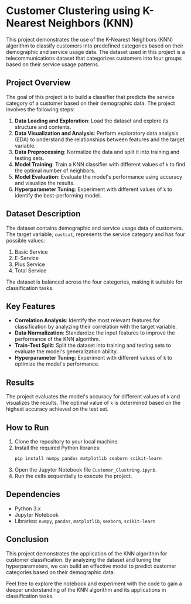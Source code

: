 # Customer Clustering using K-Nearest Neighbors (KNN)

This project demonstrates the use of the K-Nearest Neighbors (KNN) algorithm to classify customers into predefined categories based on their demographic and service usage data. The dataset used in this project is a telecommunications dataset that categorizes customers into four groups based on their service usage patterns.

## Project Overview

The goal of this project is to build a classifier that predicts the service category of a customer based on their demographic data. The project involves the following steps:

1. **Data Loading and Exploration**: Load the dataset and explore its structure and contents.
2. **Data Visualization and Analysis**: Perform exploratory data analysis (EDA) to understand the relationships between features and the target variable.
3. **Data Preprocessing**: Normalize the data and split it into training and testing sets.
4. **Model Training**: Train a KNN classifier with different values of `k` to find the optimal number of neighbors.
5. **Model Evaluation**: Evaluate the model's performance using accuracy and visualize the results.
6. **Hyperparameter Tuning**: Experiment with different values of `k` to identify the best-performing model.

## Dataset Description

The dataset contains demographic and service usage data of customers. The target variable, `custcat`, represents the service category and has four possible values:

1. Basic Service
2. E-Service
3. Plus Service
4. Total Service

The dataset is balanced across the four categories, making it suitable for classification tasks.

## Key Features

- **Correlation Analysis**: Identify the most relevant features for classification by analyzing their correlation with the target variable.
- **Data Normalization**: Standardize the input features to improve the performance of the KNN algorithm.
- **Train-Test Split**: Split the dataset into training and testing sets to evaluate the model's generalization ability.
- **Hyperparameter Tuning**: Experiment with different values of `k` to optimize the model's performance.

## Results

The project evaluates the model's accuracy for different values of `k` and visualizes the results. The optimal value of `k` is determined based on the highest accuracy achieved on the test set.

## How to Run

1. Clone the repository to your local machine.
2. Install the required Python libraries:
   ```bash
   pip install numpy pandas matplotlib seaborn scikit-learn
   ```
3. Open the Jupyter Notebook file `Customer_Clustring.ipynb`.
4. Run the cells sequentially to execute the project.

## Dependencies

- Python 3.x
- Jupyter Notebook
- Libraries: `numpy`, `pandas`, `matplotlib`, `seaborn`, `scikit-learn`

## Conclusion

This project demonstrates the application of the KNN algorithm for customer classification. By analyzing the dataset and tuning the hyperparameters, we can build an effective model to predict customer categories based on their demographic data.

Feel free to explore the notebook and experiment with the code to gain a deeper understanding of the KNN algorithm and its applications in classification tasks.
